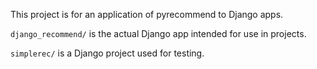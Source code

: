 This project is for an application of pyrecommend to Django apps. 

`django_recommend/` is the actual Django app intended for use in projects.

`simplerec/` is a Django project used for testing.

